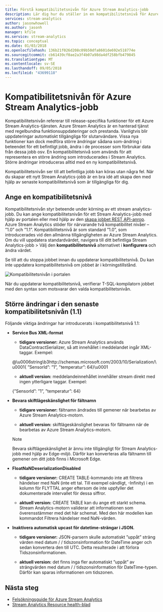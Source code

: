 ```yaml
---
title: Förstå kompatibilitetsnivån för Azure Stream Analytics-jobb
description: Lär dig hur du ställer in en kompatibilitetsnivå för Azure Stream Analytics-jobb och större ändringar i senaste kompatibilitetsnivå
services: stream-analytics
author: jasonwhowell
ms.author: jasonh
manager: kfile
ms.service: stream-analytics
ms.topic: conceptual
ms.date: 01/03/2018
ms.openlocfilehash: 136b21f026d208c09b50dfa8601de692e518774e
ms.sourcegitcommit: cb61439cf0ae2a3f4b07a98da4df258bfb479845
ms.translationtype: MT
ms.contentlocale: sv-SE
ms.lasthandoff: 09/05/2018
ms.locfileid: "43699118"
---
```

# <a name="compatibility-level-for-azure-stream-analytics-jobs"></a>Kompatibilitetsnivån för Azure Stream Analytics-jobb
 
Kompatibilitetsnivån refererar till release-specifika funktioner för ett Azure Stream Analytics-tjänsten. Azure Stream Analytics är en hanterad tjänst med regelbundna funktionsuppdateringar och prestanda. Vanligtvis blir uppdateringar automatiskt tillgängliga för slutanvändare. Vissa nya funktioner kan dock medföra större ändringar sådana som-ändring i beteendet för ett befintligt jobb, ändra i de processer som förbrukar data från dessa jobb osv. En kompatibilitetsnivå som används för att representera en större ändring som introducerades i Stream Analytics. Större ändringar introduceras alltid med en ny kompatibilitetsnivå. 

Kompatibilitetsnivån ser till att befintliga jobb kan köras utan några fel. När du skapar ett nytt Stream Analytics-jobb är en bra idé att skapa den med hjälp av senaste kompatibilitetsnivå som är tillgängliga för dig. 
 
## <a name="set-a-compatibility-level"></a>Ange en kompatibilitetsnivå 

Kompatibilitetsnivån styr beteende under körning av ett stream analytics-jobb. Du kan ange kompatibilitetsnivån för ett Stream Analytics-jobb med hjälp av portalen eller med hjälp av den [skapa jobbet REST API-anrop](https://docs.microsoft.com/rest/api/streamanalytics/stream-analytics-job). Azure Stream Analytics stöder för närvarande två kompatibilitet nivåer – ”1.0” och ”1.1”. Kompatibilitetsnivå är som standard ”1.0”, som introducerades vid den allmänna tillgängligheten av Azure Stream Analytics. Om du vill uppdatera standardvärdet, navigera till ditt befintliga Stream Analytics-jobb > Välj den **kompatibilitetsnivå** alternativet i **konfigurera** och ändra värdet. 

Se till att du stoppa jobbet innan du uppdaterar kompatibilitetsnivå. Du kan inte uppdatera kompatibilitetsnivå om jobbet är i körningstillstånd. 

![Kompatibilitetsnivån i portalen](media\stream-analytics-compatibility-level/image1.png)

 
När du uppdaterar kompatibilitetsnivå, verifierar T-SQL-kompilatorn jobbet med den syntax som motsvarar den valda kompatibilitetsnivån. 

## <a name="major-changes-in-the-latest-compatibility-level-11"></a>Större ändringar i den senaste kompatibilitetsnivån (1.1)

Följande viktiga ändringar har introducerats i kompatibilitetsnivå 1.1:

* **Service Bus XML-format**  

  * **tidigare versioner:** Azure Stream Analytics används DataContractSerializer, så att innehållet i meddelandet ingår XML-taggar. Exempel:
    
   @\u0006string\b3http://schemas.microsoft.com/2003/10/Serialization/\u0001{ ”SensorId”: ”1”, ”temperatur”: 64\}\u0001 

  * **aktuell version:** meddelandeinnehållet innehåller stream direkt med ingen ytterligare taggar. Exempel:
  
   {”SensorId”: ”1”, ”temperatur”: 64} 
 
* **Bevara skiftlägeskänslighet för fältnamn**  

  * **tidigare versioner:** fältnamn ändrades till gemener när bearbetas av Azure Stream Analytics-motorn. 

  * **aktuell version:** skiftlägeskänslighet bevaras för fältnamn när de bearbetas av Azure Stream Analytics-motorn. 

  > [!NOTE] 
  > Bevara skiftlägeskänslighet är ännu inte tillgängligt för Stream Analytics-jobb med hjälp av Edge-miljö. Därför kan konverteras alla fältnamn till gemener om ditt jobb finns i Microsoft Edge. 

* **FloatNaNDeserializationDisabled**  

  * **tidigare versioner:** CREATE TABLE-kommando inte att filtrera händelser med NaN (inte ett tal. Till exempel oändligt, -Infinity) i en kolumn för FLYTTAL anger eftersom de inte uppfyller det dokumenterade intervallet för dessa siffror.

  * **aktuell version:** CREATE TABLE kan du ange ett starkt schema. Stream Analytics-motorn validerar att informationen som överensstämmer med det här schemat. Med den här modellen kan kommandot Filtrera händelser med NaN-värden. 

* **Inaktivera automatisk upcast för datetime-strängar i JSON.**  

  * **tidigare versioner:** JSON-parsern skulle automatiskt ”uppåt” sträng värden med datum / / tidszonsinformation för DateTime anger och sedan konvertera den till UTC. Detta resulterade i att förlora Tidszonsinformationen.

  * **aktuell version:** det finns inga fler automatiskt ”uppåt” av strängvärden med datum / / tidszonsinformation för DateTime-typen. Därför kan sparas informationen om tidszonen. 

## <a name="next-steps"></a>Nästa steg
* [Felsökningsguide för Azure Stream Analytics](stream-analytics-troubleshooting-guide.md)
* [Stream Analytics Resource health-blad](stream-analytics-resource-health.md)